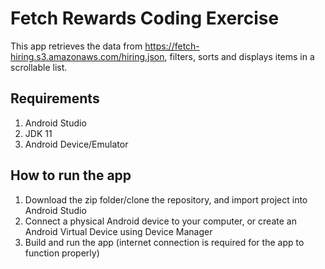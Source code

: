 # Fetch Rewards Coding Exercise
This app retrieves the data from https://fetch-hiring.s3.amazonaws.com/hiring.json, filters, sorts and displays items in a scrollable list.
## Requirements
1. Android Studio
2. JDK 11
3. Android Device/Emulator
## How to run the app
1. Download the zip folder/clone the repository, and import project into Android Studio
2. Connect a physical Android device to your computer, or create an Android Virtual Device using Device Manager
3. Build and run the app (internet connection is required for the app to function properly)
